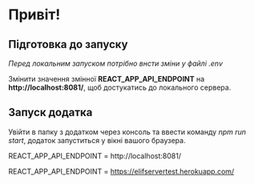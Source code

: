 # Привіт!

## Підготовка до запуску

*Перед локальним запуском потрібно внсти зміни у файлі .env*
   
Змінити значення змінної **REACT_APP_API_ENDPOINT** на **http://localhost:8081/**, щоб достукатись до локального сервера.

## Запуск додатка

Увійти в папку з додатком через консоль та ввести команду *npm run start*, додаток запуститься у вікні вашого браузера.

REACT_APP_API_ENDPOINT = http://localhost:8081/

REACT_APP_API_ENDPOINT = https://elifservertest.herokuapp.com/